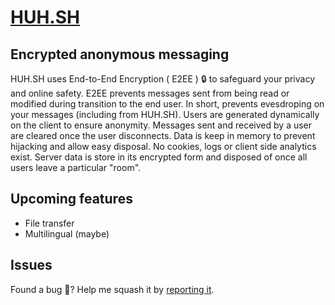 # [HUH.SH](https://huh.sh)

## Encrypted anonymous messaging
HUH.SH uses End-to-End Encryption ( E2EE ) 🔒 to safeguard your privacy and online safety. E2EE prevents messages sent from being read or modified during transition to the end user. In short, prevents evesdroping on your messages (including from HUH.SH). Users are generated dynamically on the client to ensure anonymity. Messages sent and received by a user are cleared once the user disconnects. Data is keep in memory to prevent hijacking and allow easy disposal. No cookies, logs or client side analytics exist. Server data is store in its encrypted form and disposed of once all users leave a particular "room".

## Upcoming features
 - File transfer
 - Multilingual (maybe)

## Issues
Found a bug 🐛? Help me squash it by [reporting it](https://github.com/adelinosousa/huh.sh/issues/new).
